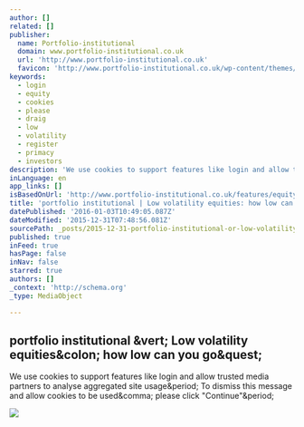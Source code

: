 ```yaml
---
author: []
related: []
publisher:
  name: Portfolio-institutional
  domain: www.portfolio-institutional.co.uk
  url: 'http://www.portfolio-institutional.co.uk'
  favicon: 'http://www.portfolio-institutional.co.uk/wp-content/themes/pi/favicon.ico'
keywords:
  - login
  - equity
  - cookies
  - please
  - draig
  - low
  - volatility
  - register
  - primacy
  - investors
description: 'We use cookies to support features like login and allow trusted media partners to analyse aggregated site usage. To dismiss this message and allow cookies to be used, please click "Continue".'
inLanguage: en
app_links: []
isBasedOnUrl: 'http://www.portfolio-institutional.co.uk/features/equity/how-low-can-you-go/'
title: 'portfolio institutional | Low volatility equities: how low can you go?'
datePublished: '2016-01-03T10:49:05.087Z'
dateModified: '2015-12-31T07:48:56.081Z'
sourcePath: _posts/2015-12-31-portfolio-institutional-or-low-volatility-equities-how-low-c.md
published: true
inFeed: true
hasPage: false
inNav: false
starred: true
authors: []
_context: 'http://schema.org'
_type: MediaObject

---
```

<article style=""><h1>portfolio institutional &amp;vert; Low volatility equities&amp;colon; how low can you go&amp;quest;</h1><p>We use cookies to support features like login and allow trusted media partners to analyse aggregated site usage&amp;period; To dismiss this message and allow cookies to be used&amp;comma; please click "Continue"&amp;period;</p><img src="http://www.portfolio-institutional.co.uk/wp-content/uploads/2015/10/How-low-can-you-go_pg34-515x732.jpg" /></article>